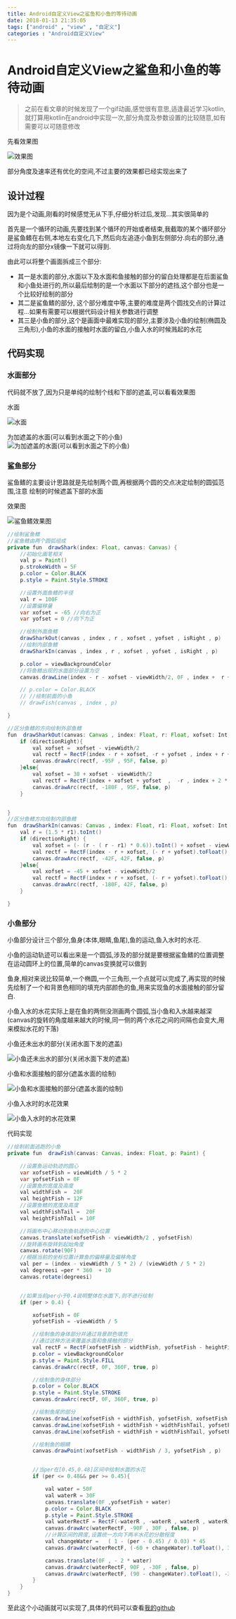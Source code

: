 ```yaml
---
title: Android自定义View之鲨鱼和小鱼的等待动画
date: 2018-01-13 21:35:05
tags: ["android" , "view" , "自定义"]
categories : "Android自定义View"
---
```

# Android自定义View之鲨鱼和小鱼的等待动画

> 之前在看文章的时候发现了一个gif动画,感觉很有意思,适逢最近学习kotlin,就打算用kotlin在android中实现一次,部分角度及参数设置的比较随意,如有需要可以可随意修改

先看效果图

![效果图](http://upload-images.jianshu.io/upload_images/2191286-9ecd6300ce5bd1e0.jpg?imageMogr2/auto-orient/strip)

  <!-- more -->

部分角度及速率还有优化的空间,不过主要的效果都已经实现出来了

## 设计过程
因为是个动画,刚看的时候感觉无从下手,仔细分析过后,发现...其实很简单的

首先是一个循环的动画,先要找到某个循环的开始或者结束,我截取的某个循环部分是鲨鱼鳍在右侧,本地左右变化几下,然后向左追逐小鱼到左侧部分.向右的部分,通过将向左的部分x镜像一下就可以得到.

由此可以将整个画面拆成三个部分:
* 其一是水面的部分,水面以下及水面和鱼接触的部分的留白处理都是在后面鲨鱼和小鱼处进行的,所以最后绘制的是一个水面以下部分的遮挡,这个部分也是一个比较好绘制的部分
* 其二是鲨鱼鳍的部分, 这个部分难度中等,主要的难度是两个圆找交点的计算过程...如果有需要可以根据代码设计相关参数进行调整
* 其三是小鱼的部分,这个是画面中最难实现的部分,主要涉及小鱼的绘制(椭圆及三角形),小鱼的水面的接触时水面的留白,小鱼入水的时候溅起的水花

## 代码实现
### 水面部分
代码就不放了,因为只是单纯的绘制个线和下部的遮盖,可以看看效果图

水面

![水面](http://upload-images.jianshu.io/upload_images/2191286-703d64776d993640.jpg?imageMogr2/auto-orient/strip%7CimageView2/2/w/1240)

为加遮盖的水面(可以看到水面之下的小鱼)
![为加遮盖的水面(可以看到水面之下的小鱼)](http://upload-images.jianshu.io/upload_images/2191286-5de343167c7491dd.jpg?imageMogr2/auto-orient/strip%7CimageView2/2/w/1240)

### 鲨鱼部分

鲨鱼鳍的主要设计思路就是先绘制两个圆,再根据两个圆的交点决定绘制的圆弧范围,注意
绘制的时候遮盖下部的水面


效果图

![鲨鱼鳍效果图](http://upload-images.jianshu.io/upload_images/2191286-926ce2dbdda98adf.jpg?imageMogr2/auto-orient/strip%7CimageView2/2/w/1240)


```java
//绘制鲨鱼鳍
//鲨鱼鳍由两个圆弧组成
private fun  drawShark(index: Float, canvas: Canvas) {
    //初始化画笔相关
    val p = Paint()
    p.strokeWidth = 5F
    p.color = Color.BLACK
    p.style = Paint.Style.STROKE

    //设置外面鱼鳍的半径
    val r = 100F
    //设置偏移量
    var xofset = -65 //向右为正
    var yofset = 0 //向下为正

    //绘制外面鱼鳍
    drawSharkOut(canvas , index , r , xofset , yofset , isRight , p)
    //绘制内部鱼鳍
    drawSharkIn(canvas , index , r , xofset , yofset , isRight , p)

    p.color = viewBackgroundColor
    //将鱼鳍出现的水面部分设置为空
    canvas.drawLine(index - r - xofset - viewWidth/2, 0F , index +  r + xofset  - viewWidth/2, 0F, p)

    // p.color = Color.BLACK
    // //绘制前面的小鱼
    // drawFish(canvas , index , p)

}

//区分鱼鳍的方向绘制外部鱼鳍
fun  drawSharkOut(canvas: Canvas , index: Float, r: Float, xofset: Int, yofset: Int, directionRight: Boolean, p: Paint) {
    if (directionRight){
        val xofset =  xofset - viewWidth/2
        val rectf = RectF(index - r + xofset, -r + yofset , index + r + xofset , r  + yofset)
        canvas.drawArc(rectf, -95F , 95F, false, p)
    }else{
        val xofset = 30 + xofset - viewWidth/2
        val rectf = RectF(index + xofset + yofset  ,  -r , index + 2 * r + xofset, r + yofset )
        canvas.drawArc(rectf, -180F , 95F, false, p)
    }


}
//区分鱼鳍方向绘制内部鱼鳍
fun  drawSharkIn(canvas: Canvas , index: Float, r1: Float, xofset: Int, yofset: Int, directionRight: Boolean, p: Paint) {
    val r = (1.5 * r1).toInt()
    if (directionRight) {
        val xofset = (- (r - ( r - r1) * 0.6)).toInt() + xofset - viewWidth/2
        val rectf = RectF(index - r + xofset, (- r + yofset).toFloat(), index + r + xofset, (+ r + yofset).toFloat())
        canvas.drawArc(rectf, -42F, 42F, false, p)
    }else{
        val xofset = -45 + xofset - viewWidth/2
        val rectf = RectF(index + r + xofset, (- r + yofset).toFloat(), index + 3 * r + xofset, (+ r + yofset).toFloat())
        canvas.drawArc(rectf, -180F, 42F, false, p)
    }

}
```



### 小鱼部分
小鱼部分设计三个部分,鱼身(本体,眼睛,鱼尾),鱼的运动,鱼入水时的水花.

小鱼的运动轨迹可以看出来是一个圆弧,涉及的部分就是要根据鲨鱼鳍的位置调整在运动圆环上的位置,简单的canvas变换就可以做到

鱼身,相对来说比较简单,一个椭圆,一个三角形,一个点就可以完成了,再实现的时候先绘制了一个和背景色相同的填充内部颜色的鱼,用来实现鱼的水面接触的部分留白.

小鱼入水的水花实际上是在鱼的两侧没测画两个圆弧,当小鱼和入水越来越深(canvas的旋转的角度越来越大的时候,同一侧的两个水花之间的间隔也会变大,用来模拟水花的下落)

小鱼还未出水的部分(关闭水面下发的遮盖)

![小鱼还未出水的部分(关闭水面下发的遮盖)](http://upload-images.jianshu.io/upload_images/2191286-b55cda856f8635c0.jpg?imageMogr2/auto-orient/strip%7CimageView2/2/w/1240)

小鱼和水面接触的部分(遮盖水面的绘制)

![小鱼和水面接触的部分(遮盖水面的绘制)](http://upload-images.jianshu.io/upload_images/2191286-b9d5cbec25682367.jpg?imageMogr2/auto-orient/strip%7CimageView2/2/w/1240)

小鱼入水时的水花效果

![小鱼入水时的水花效果](http://upload-images.jianshu.io/upload_images/2191286-6b485000adb70e6d.jpg?imageMogr2/auto-orient/strip%7CimageView2/2/w/1240)

代码实现

```java
//绘制前面逃跑的小鱼
private fun  drawFish(canvas: Canvas, index: Float, p: Paint) {

    //设置鱼运动轨迹的圆心
    var xofsetFish = viewWidth / 5 * 2
    var yofsetFish = 0F
    //设置鱼的宽度及高度
    val widthFish =  20F
    val heightFish = 12F
    //设置鱼鳍的宽度及高度
    val widthFishTail =  20F
    val heightFishTail = 10F

    //将画布中心移动到鱼轨迹的中心位置
    canvas.translate(xofsetFish - viewWidth/2 , yofsetFish)
    //旋转画布旋转到起始角度
    canvas.rotate(90F)
    //根据当前的坐标位置计算鱼的偏移量及偏移角度
    val per = (index - viewWidth / 5 * 2) / (viewWidth / 5 * 2)
    val degreesi =per * 360  + 10
    canvas.rotate(degreesi)


    //如果当前per小于0.4说明整体在水面下,则不进行绘制
    if (per > 0.4) {

        xofsetFish = 0F
        yofsetFish = -viewWidth / 5

        //绘制鱼的身体部分并通过背景颜色填充
        //通过这种方法来覆盖水面和鱼接触的部分
        val rectF = RectF(xofsetFish - widthFish, yofsetFish - heightFish, xofsetFish + widthFish, yofsetFish + heightFish)
        p.color = viewBackgroundColor
        p.style = Paint.Style.FILL
        canvas.drawArc(rectF, 0F, 360F, true, p)

        //绘制鱼的身体部分
        p.color = Color.BLACK
        p.style = Paint.Style.STROKE
        canvas.drawArc(rectF, 0F, 360F, true, p)

        //绘制鱼尾的部分
        canvas.drawLine(xofsetFish + widthFish, yofsetFish, xofsetFish + widthFish + widthFishTail, yofsetFish + heightFishTail, p)
        canvas.drawLine(xofsetFish + widthFish + widthFishTail, yofsetFish + heightFishTail, xofsetFish + widthFish + widthFishTail, yofsetFish - heightFishTail, p)
        canvas.drawLine(xofsetFish + widthFish + widthFishTail, yofsetFish - heightFishTail, xofsetFish + widthFish, yofsetFish, p)

        //绘制鱼的眼睛
        canvas.drawPoint(xofsetFish - widthFish / 3, yofsetFish , p)


        //当per在[0.45,0.48]区间中绘制水面的水花
        if (per <= 0.48&& per >= 0.45){

            val water = 50F
            val waterR = 30F
            canvas.translate(0F ,yofsetFish + water)
            p.color = Color.BLACK
            p.style = Paint.Style.STROKE
            val waterRectF = RectF(-waterR , -waterR , waterR , waterR)
            canvas.drawArc(waterRectF, -90F , 30F , false, p)
            //计算区间的跨度,设置统一方向下两半水花的分散程度
            val changeWater =   ( 1 - (per - 0.45) / 0.03) * 45
            canvas.drawArc(waterRectF, (-60 + changeWater).toFloat(), 30F , false, p)

            canvas.translate(0F , - 2 * water)
            canvas.drawArc(waterRectF, 90F , -30F , false, p)
            canvas.drawArc(waterRectF, (90 - changeWater).toFloat(), -30F , false, p)
        }
    }
}
```

至此这个小动画就可以实现了,具体的代码可以查看[我的github](https://github.com/clwater/AndroidAnimation/tree/master/androidanimation01)
